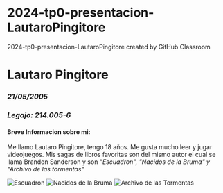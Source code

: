 # 2024-tp0-presentacion-LautaroPingitore
2024-tp0-presentacion-LautaroPingitore created by GitHub Classroom

# **Lautaro Pingitore**
### ***21/05/2005***
### ***Legajo: 214.005-6***

#### **Breve Informacion sobre mi:**
Me llamo Lautaro Pingitore, tengo 18 años. Me gusta mucho leer y jugar videojuegos.
Mis sagas de libros favoritas son del mismo autor el cual se llama Brandon Sanderson y son *"Escuadron", "Nacidos de la Bruma" y "Archivo de las tormentas"*

![Escuadron](https://th.bing.com/th/id/R.8ac9e0a709f79385604dda6ff58a1ba5?rik=Pu%2b5VnL5vFDMqg&pid=ImgRaw&r=0)
![Nacidos de la Bruma](https://github.com/pdepjm/2024-tp0-presentacion-LautaroPingitore/assets/137835527/92001246-54b7-40e2-9c0d-975874e72877)
![Archivo de las Tormentas](https://github.com/pdepjm/2024-tp0-presentacion-LautaroPingitore/assets/137835527/d45072e3-3d5d-4781-a999-76eb662227aa)

